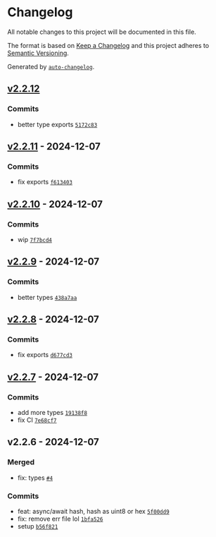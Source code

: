 # Changelog

All notable changes to this project will be documented in this file.

The format is based on [Keep a Changelog](https://keepachangelog.com/en/1.0.0/)
and this project adheres to [Semantic Versioning](https://semver.org/spec/v2.0.0.html).

Generated by [`auto-changelog`](https://github.com/CookPete/auto-changelog).

## [v2.2.12](https://github.com/substrate-system/uint8-util/compare/v2.2.11...v2.2.12)

### Commits

- better type exports [`5172c83`](https://github.com/substrate-system/uint8-util/commit/5172c83c5155679dfbadb18c2f2ce6a99288981e)

## [v2.2.11](https://github.com/substrate-system/uint8-util/compare/v2.2.10...v2.2.11) - 2024-12-07

### Commits

- fix exports [`f613403`](https://github.com/substrate-system/uint8-util/commit/f6134034fdd796e37c841ff41a1a4a426367d4b1)

## [v2.2.10](https://github.com/substrate-system/uint8-util/compare/v2.2.9...v2.2.10) - 2024-12-07

### Commits

- wip [`7f7bcd4`](https://github.com/substrate-system/uint8-util/commit/7f7bcd4c9dd6cf47bf40cdc6d4d4cca46b85cc3c)

## [v2.2.9](https://github.com/substrate-system/uint8-util/compare/v2.2.8...v2.2.9) - 2024-12-07

### Commits

- better types [`438a7aa`](https://github.com/substrate-system/uint8-util/commit/438a7aa9b7563c84248d36e0c96f548514dbe398)

## [v2.2.8](https://github.com/substrate-system/uint8-util/compare/v2.2.7...v2.2.8) - 2024-12-07

### Commits

- fix exports [`d677cd3`](https://github.com/substrate-system/uint8-util/commit/d677cd3ae2393adbd7d41f4aeb6932b0de10fea9)

## [v2.2.7](https://github.com/substrate-system/uint8-util/compare/v2.2.6...v2.2.7) - 2024-12-07

### Commits

- add more types [`19138f8`](https://github.com/substrate-system/uint8-util/commit/19138f88c9c9be626c044c11efe427c2d5c2455b)
- fix CI [`7e68cf7`](https://github.com/substrate-system/uint8-util/commit/7e68cf77a204ed382657ce872c95a6e9f0174975)

## v2.2.6 - 2024-12-07

### Merged

- fix: types [`#4`](https://github.com/substrate-system/uint8-util/pull/4)

### Commits

- feat: async/await hash, hash as uint8 or hex [`5f00dd9`](https://github.com/substrate-system/uint8-util/commit/5f00dd941cfdc66a3bee5953b21cf8da59f87dcd)
- fix: remove err file lol [`1bfa526`](https://github.com/substrate-system/uint8-util/commit/1bfa526de96eeca6c04002d3dc57c5c0eb1d0b76)
- setup [`b56f821`](https://github.com/substrate-system/uint8-util/commit/b56f8219e8149d184f03c4d916b6fdb8876379b6)
